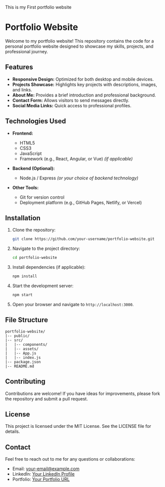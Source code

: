 This is my First portfolio website
# Portfolio Website

Welcome to my portfolio website! This repository contains the code for a personal portfolio website designed to showcase my skills, projects, and professional journey.

## Features

- **Responsive Design:** Optimized for both desktop and mobile devices.
- **Projects Showcase:** Highlights key projects with descriptions, images, and links.
- **About Me:** Provides a brief introduction and professional background.
- **Contact Form:** Allows visitors to send messages directly.
- **Social Media Links:** Quick access to professional profiles.

## Technologies Used

- **Frontend:**
  - HTML5
  - CSS3
  - JavaScript
  - Framework (e.g., React, Angular, or Vue) *(if applicable)*

- **Backend (Optional):**
  - Node.js / Express *(or your choice of backend technology)*

- **Other Tools:**
  - Git for version control
  - Deployment platform (e.g., GitHub Pages, Netlify, or Vercel)

## Installation

1. Clone the repository:
   ```bash
   git clone https://github.com/your-username/portfolio-website.git
   ```
2. Navigate to the project directory:
   ```bash
   cd portfolio-website
   ```
3. Install dependencies (if applicable):
   ```bash
   npm install
   ```
4. Start the development server:
   ```bash
   npm start
   ```
5. Open your browser and navigate to `http://localhost:3000`.

## File Structure

```
portfolio-website/
|-- public/
|-- src/
|   |-- components/
|   |-- assets/
|   |-- App.js
|   |-- index.js
|-- package.json
|-- README.md
```

## Contributing

Contributions are welcome! If you have ideas for improvements, please fork the repository and submit a pull request.

## License

This project is licensed under the MIT License. See the LICENSE file for details.

## Contact

Feel free to reach out to me for any questions or collaborations:

- Email: your-email@example.com
- LinkedIn: [Your LinkedIn Profile](https://www.linkedin.com/in/your-profile/)
- Portfolio: [Your Portfolio URL](https://your-portfolio.com)
